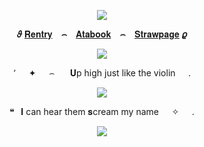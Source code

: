 <p align="center"
   
![](https://komarev.com/ghpvc/?username=purxi&color=FDFDFD&label=Stars)

 <p align="center"
   
**𝜗** [𝐑𝐞𝐧𝐭𝐫𝐲](https://rentry.co/purexiao) **⠀⌢⠀** [𝐀𝐭𝐚𝐛𝐨𝐨𝐤](https://purexi.atabook.org/) **⠀⌢⠀** [𝐒𝐭𝐫𝐚𝐰𝐩𝐚𝐠𝐞](https://forbitten.straw.page) **𝜚**
 </p>
   
  <p align="center"
     
  <p align="center">   
     <img src="https://files.catbox.moe/nr6khr.png"/>
    
<p align="center"
   
٬⠀⠀✦⠀⠀⌢⠀⠀ 𝐔p high just like the violin⠀⠀.
     
  <p align="center">   
     <img src="https://files.catbox.moe/6m4iju.png"/>
     


<p align="center"
   
  ❝⠀𝐈 can hear them 𝐬cream my name⠀⠀✧⠀⠀.
   

   <p align="center">
<img src="https://files.catbox.moe/9udngf.png"/>



<!--
**sacrificedfool/sacrificedfool** is a ✨ _special_ ✨ repository because its `README.md` (this file) appears on your GitHub profile.

Here are some ideas to get you started:

- 🔭 I’m currently working on ...
- 🌱 I’m currently learning ...
- 👯 I’m looking to collaborate on ...
- 🤔 I’m looking for help with ...
- 💬 Ask me about ...
- 📫 How to reach me: ...
- 😄 Pronouns: ...
- ⚡ Fun fact: ...
-->
